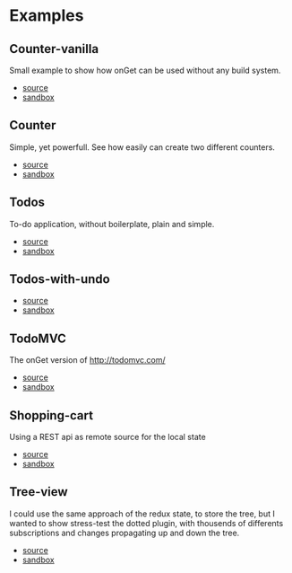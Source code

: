 # Examples

## Counter-vanilla
Small example to show how onGet can be used without any build system.

* [source](/examples/counter-vanilla)
* [sandbox](https://codesandbox.io/s/github/hacknlove/onGet/tree/master/examples/counter-vanilla)


## Counter
Simple, yet powerfull. See how easily can create two different counters.

* [source](/examples/counter)
* [sandbox](https://codesandbox.io/s/github/hacknlove/onGet/tree/master/examples/counter)


## Todos
To-do application, without boilerplate, plain and simple.

* [source](/master/examples/todos)
* [sandbox](https://codesandbox.io/s/github/hacknlove/onGet/tree/master/examples/todos)

## Todos-with-undo

* [source](/examples/todos-with-undo)
* [sandbox](https://codesandbox.io/s/github/hacknlove/onGet/tree/master/examples/todos-with-undo)


## TodoMVC

The onGet version of http://todomvc.com/
* [source](/master/examples/todomvc)
* [sandbox](https://codesandbox.io/s/github/hacknlove/onGet/tree/master/examples/todomvc)

## Shopping-cart

Using a REST api  as remote source for the local state

* [source](/examples/shopping-cart)
* [sandbox](https://codesandbox.io/s/github/hacknlove/onGet/tree/master/examples/shopping-cart)


## Tree-view

I could use the same approach of the redux state, to store the tree, but I wanted to show stress-test the dotted plugin, with thousends of differents subscriptions and changes propagating up and down the tree.


* [source](/examples/shopping-cart)
* [sandbox](https://codesandbox.io/s/github/hacknlove/onGet/tree/master/examples/shopping-cart)
